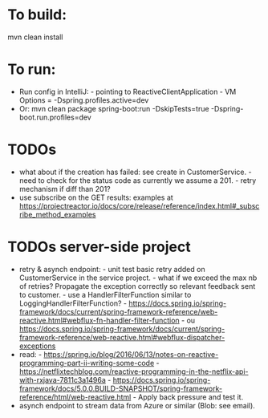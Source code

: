 # To build:
mvn clean install


# To run:
- Run config in IntelliJ:
       - pointing to ReactiveClientApplication
       - VM Options = -Dspring.profiles.active=dev
- Or: mvn clean package spring-boot:run -DskipTests=true -Dspring-boot.run.profiles=dev


# TODOs
- what about if the creation has failed: see create in CustomerService.
        - need to check for the status code as currently we assume a 201.
        - retry mechanism if diff than 201?
- use subscribe on the GET results: examples at https://projectreactor.io/docs/core/release/reference/index.html#_subscribe_method_examples


# TODOs server-side project
- retry & asynch endpoint:
        - unit test basic retry added on CustomerService in the service project.
        - what if we exceed the max nb of retries? Propagate the exception correctly so relevant feedback sent to customer.
                - use a HandlerFilterFunction similar to LoggingHandlerFilterFunction?
                        - https://docs.spring.io/spring-framework/docs/current/spring-framework-reference/web-reactive.html#webflux-fn-handler-filter-function
               - ou https://docs.spring.io/spring-framework/docs/current/spring-framework-reference/web-reactive.html#webflux-dispatcher-exceptions
- read:
        - https://spring.io/blog/2016/06/13/notes-on-reactive-programming-part-ii-writing-some-code
        - https://netflixtechblog.com/reactive-programming-in-the-netflix-api-with-rxjava-7811c3a1496a
        - https://docs.spring.io/spring-framework/docs/5.0.0.BUILD-SNAPSHOT/spring-framework-reference/html/web-reactive.html
        - Apply back pressure and test it.    
- asynch endpoint to stream data from Azure or similar (Blob: see email). 
